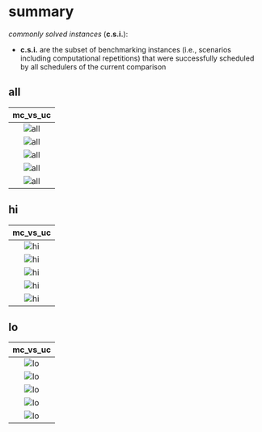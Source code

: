# summary

*commonly solved instances* (**c.s.i.**):
- **c.s.i.** are the subset of benchmarking instances (i.e., scenarios including computational repetitions) that were successfully scheduled by all schedulers of the current comparison

## all

|mc_vs_uc|
|:---:|
|![all](mc_vs_uc/summary_all__vhist_lt_1.1x1.1.svg "all")|
|![all](mc_vs_uc/summary_all__vhist_log_rt_total_1.1x1.1.svg "all")|
|![all](mc_vs_uc/summary_all__bar_rt_sum_stacked_csi_leg-r1_1.1x1.1.svg "all")|
|![all](mc_vs_uc/summary_all__bar_rt_sum_stacked_all_leg-r1_1.1x1.1.svg "all")|
|![all](mc_vs_uc/summary_all__bar_schedab_leg-r1_1.1x1.1.svg "all")|

## hi

|mc_vs_uc|
|:---:|
|![hi](mc_vs_uc/summary_hi__vhist_lt_1.1x1.1.svg "hi")|
|![hi](mc_vs_uc/summary_hi__vhist_log_rt_total_1.1x1.1.svg "hi")|
|![hi](mc_vs_uc/summary_hi__bar_rt_sum_stacked_csi_leg-r1_1.1x1.1.svg "hi")|
|![hi](mc_vs_uc/summary_hi__bar_rt_sum_stacked_all_leg-r1_1.1x1.1.svg "hi")|
|![hi](mc_vs_uc/summary_hi__bar_schedab_leg-r1_1.1x1.1.svg "hi")|

## lo

|mc_vs_uc|
|:---:|
|![lo](mc_vs_uc/summary_lo__vhist_lt_1.1x1.1.svg "lo")|
|![lo](mc_vs_uc/summary_lo__vhist_log_rt_total_1.1x1.1.svg "lo")|
|![lo](mc_vs_uc/summary_lo__bar_rt_sum_stacked_csi_leg-r1_1.1x1.1.svg "lo")|
|![lo](mc_vs_uc/summary_lo__bar_rt_sum_stacked_all_leg-r1_1.1x1.1.svg "lo")|
|![lo](mc_vs_uc/summary_lo__bar_schedab_leg-r1_1.1x1.1.svg "lo")|

